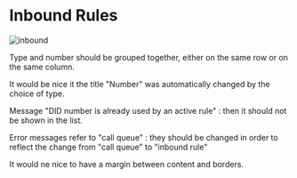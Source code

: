 # Inbound Rules







![inbound](https://storage.gra.cloud.ovh.net/v1/AUTH_9c30d35f284f44b2bda08609e7c19f33/cyrille_public/20241017051045_PSDfq85Ua79iCu5yfjkhpTSAKQgQl0tSn3Z4XZn2cnsxRfpAhGPwJTuboT8P2c3PU4vCx0ecgjhwPFBq.png)

Type and number should be grouped together, either on the same row or on the same column.

It would be nice it the title "Number" was automatically changed by the choice of type.

Message "DID number is already used by an active rule" : then it should not be shown in the list.


Error messages refer to "call queue" : they should be changed in order to reflect the change from "call queue" to "inbound rule"
	
It would ne nice to have a margin between content and borders.




